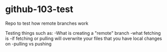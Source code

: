 # github-103-test
Repo to test how remote branches work

Testing things such as:
-What is creating a "remote" branch
-what fetching is
-if fetching or pulling will overwrite your files that you have local changes on
-pulling vs pushing
